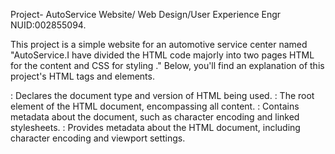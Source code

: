Project- AutoService Website/ Web Design/User Experience Engr
NUID:002855094.

This project is a simple website for an automotive service center named "AutoService.I have divided the HTML code majorly into two pages HTML for the content and CSS for styling ." Below, you'll find an explanation of this project's HTML tags and elements.
<!DOCTYPE html>: Declares the document type and version of HTML being used.
<html>: The root element of the HTML document, encompassing all content.
<head>: Contains metadata about the document, such as character encoding and linked stylesheets.
<meta>: Provides metadata about the HTML document, including character encoding and viewport settings.
<title>: Sets the title of the webpage displayed in the browser's title bar or tab.
<link>: Links external resources, such as stylesheets and the website's favicon.
<body>: Contains the webpage's main content, including text, images, and other elements.
<header>: Represents the top section of the webpage, typically containing navigation menus and a logo.
<nav>: Defines a navigation menu within the header.
<div>: A generic container element used for grouping and styling elements.
<ul>: Defines an unordered list, typically used for navigation menus.
<li>: Represents list items within an unordered list.
<a>: Creates hyperlinks to other web pages or resources.
<h1>, <h3>: Heading elements used to define headings of different levels .
<br>: Inserts line breaks to add vertical space between elements.
<figure>: Represents self-contained content, often used for images and their captions.
<img>: Embed images into the webpage.
<figcaption>: Defines a caption or description for a <figure>.
<video>: Embeds a video player for playing video content.
<input>: Provides various input fields for user interaction.
<button>: Creates clickable buttons.
<footer>: Represents the bottom section of the webpage, typically containing contact information and links.
<video>: Embeds a video player for playing video content.




